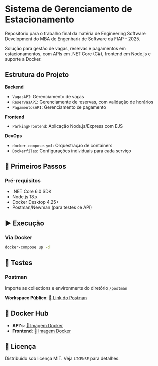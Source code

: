 

# Sistema de Gerenciamento de Estacionamento  

Repositório para o trabalho final da matéria de Engineering Software Development do MBA de Engenharia de Software da FIAP - 2025.

Solução para gestão de vagas, reservas e pagamentos em estacionamentos, com APIs em .NET Core (C#), frontend em Node.js e suporte a Docker.  

## Estrutura do Projeto  
**Backend**  
- `VagasAPI`: Gerenciamento de vagas  
- `ReservasAPI`: Gerenciamente de reservas, com validação de horários  
- `PagamentosAPI`: Gerenciamento de pagamento  

**Frontend**  
- `ParkingFrontend`: Aplicação Node.js/Express com EJS  

**DevOps**  
- `docker-compose.yml`: Orquestração de containers  
- `Dockerfiles`: Configurações individuais para cada serviço  

## 🚀 Primeiros Passos  

### Pré-requisitos  
- .NET Core 6.0 SDK  
- Node.js 18.x  
- Docker Desktop 4.25+  
- Postman/Newman (para testes de API)  

## ▶️ Execução  

### Via Docker  
```bash
docker-compose up -d
```

## 🧪 Testes  

### Postman  
Importe as collections e environments do diretório `/postman`  

**Workspace Público**: [🔗 Link do Postman](https://www.postman.com/smart-park-7334/fiap-95aoj/overview)  

## 🐳 Docker Hub  
- **API's**: [🔗 Imagem Docker](https://hub.docker.com/r/thomasweyand/fiap_95aoj_smart_park-backend) 
- **Frontend**: [🔗 Imagem Docker](https://hub.docker.com/r/thomasweyand/fiap_95aoj_smart_park-frontend) 


## 📄 Licença  
Distribuído sob licença MIT. Veja `LICENSE` para detalhes.
